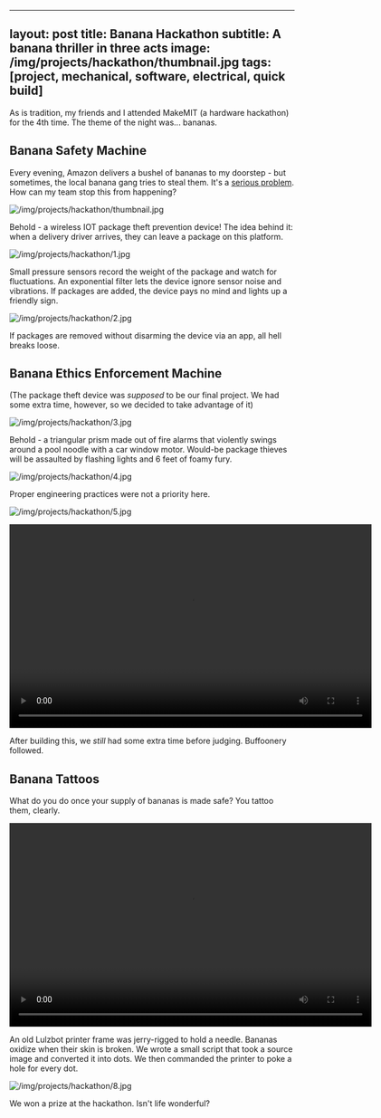 
---
layout: post
title: Banana Hackathon
subtitle: A banana thriller in three acts
image: /img/projects/hackathon/thumbnail.jpg
tags: [project, mechanical, software, electrical, quick build]
---
As is tradition, my friends and I attended MakeMIT (a hardware hackathon) for the 4th time. The theme of the night was... bananas.

## Banana Safety Machine
Every evening, Amazon delivers a bushel of bananas to my doorstep - but sometimes, the local banana gang tries to steal them. It's a [serious problem](https://en.wikipedia.org/wiki/Package_theft). How can my team stop this from happening?

![/img/projects/hackathon/thumbnail.jpg]()

Behold - a wireless IOT package theft prevention device! The idea behind it: when a delivery driver arrives, they can leave a package on this platform. 

![/img/projects/hackathon/1.jpg]()

Small pressure sensors record the weight of the package and watch for fluctuations. An exponential filter lets the device ignore sensor noise and vibrations. If packages are added, the device pays no mind and lights up a friendly sign.

![/img/projects/hackathon/2.jpg]()

If packages are removed without disarming the device via an app, all hell breaks loose.

## Banana Ethics Enforcement Machine
(The package theft device was _supposed_ to be our final project. We had some extra time, however, so we decided to take advantage of it)

![/img/projects/hackathon/3.jpg]()

Behold - a triangular prism made out of fire alarms that violently swings around a pool noodle with a car window motor. Would-be package thieves will be assaulted by flashing lights and 6 feet of foamy fury.

![/img/projects/hackathon/4.jpg]()

Proper engineering practices were not a priority here.

![/img/projects/hackathon/5.jpg]()

<video width="640" height="360" controls>
  <source src="/img/projects/hackathon/6.mp4" type="video/mp4">
Your browser does not support the video tag.
</video>

After building this, we _still_ had some extra time before judging. Buffoonery followed.

## Banana Tattoos
What do you do once your supply of bananas is made safe? You tattoo them, clearly.

<video width="640" height="360" controls>
  <source src="/img/projects/hackathon/7.mp4" type="video/mp4">
Your browser does not support the video tag.
</video>

An old Lulzbot printer frame was jerry-rigged to hold a needle. Bananas oxidize when their skin is broken. We wrote a small script that took a source image and converted it into dots. We then commanded the printer to poke a hole for every dot.

![/img/projects/hackathon/8.jpg]()

We won a prize at the hackathon. Isn't life wonderful?